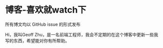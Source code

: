 # 博客-喜欢就watch下

所有博文均以 GitHub issue 的形式发布

Hi，我叫Geoff Zhu，是一名前端工程师，我会不定期的在这个博客中更新一些我写的东西，希望能对你有所帮助。

